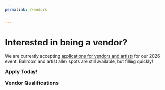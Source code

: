 ```yaml
---
permalink: /vendors


---
```


<style>
.initial-content {
  padding: 0 1em;
}

h3 {
  margin: 1em 0;
}
</style>

<p></p>
<h1>Interested in being a vendor?</h1>

<p>We are currently accepting <a href = "https://form.jotform.com/252414776972164" target ="_blank">applications for vendors and artists</a> for our 2026 event. Ballroom and artist alley spots are still available, but filling quickly!

<h3>Apply Today!</h3>

<h3>Vendor Qualifications</h3>
